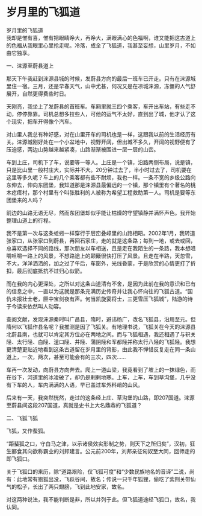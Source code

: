 # 岁月里的飞狐道  
岁月里的飞狐道  
我却是惟有喜，惟有把眼睛睁大，再睁大，满眼满心的色福啊，谁又能把这古道上的色福从我眼里心里抢走呢。冷落，成全了飞狐道，我甚至妄想，山里岁月，不如由它独享。  

一、涞源至蔚县道上  

那天下午我赶到涞源县城的时候，发蔚县方向的最后一班车已开走。只有在涞源城里住一宿。三月，还是早春天气，山中尤甚，何况又是在凉城涞源，冻僵的人气舒展开，自然更得费些时日。  

天刚亮，我坐上了发蔚县的首班车。车厢里就三四个乘客，车开出车站，有些走不动，停停靠靠。司机总想多拉些人，可他的运气不太好，直到出了城，他才认了这个现实，把车开得像个汽车。  

对山里人我总有种好感，对在山里开车的司机也是一样，这跟我以前的生活经历有关。涞源城刚好处在一个小盆地中，视野开阔，但出城不多久，开阔的视野便有了压迫感，两边山势越来越紧凑，山路渐渐被围进一层一层的山峦。  

车到上庄，司机下了车，说要等一等人。上庄是一个镇，沿路两侧布局，说是镇，只是比山里一般村庄大，实际并不大。20分钟过去了，半小时过去了，司机要在这里等多久呢？车上的几个乘客都有些不耐烦，我也一样。一条不宽的乡级公路向东伸去，伸向东团堡，我知道那是涞源县最偏远的一个镇，那个镇里有个著名的桃木疙瘩村，那个村里有个叫张胜利的人被称为希望工程救助第一人。司机是要等东团堡来的人吗？  

前边的山路无语无尽，然而东团堡却似乎能让枯燥的守望镇静并满怀声色。我开始整理山道上的行程。  

我不是第一次与这条蚯蚓一样穿行于层峦叠嶂里的山路相晤。2002年1月，我转道张家口，从张家口到蔚县，再回石家庄，走的就是这条路；每到一地，或去或回，总喜欢选择不同的路线，那次朋友以车相送，且是走在我陌生的一条路，我本想咀嚼咀嚼一路上的风景，不想路途上的颠簸很快打压了风景。且走在半路，天忽雪，不大，洋洋洒洒的，加之过了午后，车窗外，光线昏蒙，于是欣赏的心情更打了折扣，最后彻底抵抗不过归心似箭。  

而在我的内心更深处，之所以对这条山道清有不舍，是因为此前在我的意识和已有的信息之中，一直以为这就是那条充满历史传奇并让我心怀向往的飞狐古道。“国仇未报壮士老，匣中宝剑夜有声。何当凯旋宴将士，三更雪压飞狐城”，陆游的诗于今读来依然叫人动容。  

查阅文献，发现涞源秦时叫广昌县，隋时，避讳杨广，改名飞狐县，沿用至元。但隋何以飞狐作县名呢？我推测是因了飞狐关。有地理书说，飞狐关在今天的涞源县北蔚县南，也就可以肯定其方位必在两地之间。而与飞狐相遇，我还相遇了与轵关陉、太行陉、白陉、滏口陉、井陉、蒲阴陉和军都陉并称太行八陉的飞狐陉。我想更清楚更贴近地看到这条古道留在岁月里的背影，由此我不惮惜反复走在同一条山道上，一次，两次，甚至可能会有的三次，四次……  

车再一次发动，向蔚县方向奔去。爬上一道山梁，我竟看到了坡上的一抹绿色，而在谷下，河道里的冰凌破了，却仍是剌剌地寒。上车，上车，车到草沟堡，几乎没有下车的人，车内满满的人语，早已盖过车外料峭的山风。  

后来有一天，我突然恍然，走过的这条经上庄、草沟堡的山路，即207国道。涞源至蔚县间这段207国道，真就是史书上大名鼎鼎的飞狐道？  

二、飞狐飞狐  

飞狐，又作蜚狐。  

“距蜚狐之口，守白马之津，以示诸侯效实形制之势，则天下之所归矣”，汉初，狂生郦食其向欲称霸业的刘邦建言。公元前200年，刘邦亲征匈奴至大同，回师走的即飞狐口。  

关于飞狐口的来历，除“道路艰险，仅飞狐可度”和“少数民族地名的音译”二说，尚有：此地常有狍狐出没，飞跃谷间，故名；传说一只千年狐狸，偷吃了紫荆关带仙气的松子，长出了两只翅膀，飞到此地安家，故名。  

对这两种说法，我不能判断是非，所以并列于此。但飞狐道途经飞狐口，故名，我认同。  

<!-- Last processed: 2025-07-22 03:44:26 -->
